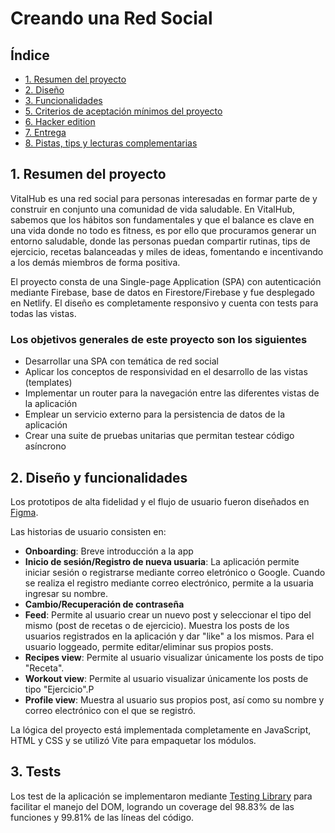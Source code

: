 # Creando una Red Social

## Índice

- [1. Resumen del proyecto](#1-resumen-del-proyecto)
- [2. Diseño](#2-diseño)
- [3. Funcionalidades](#3-funcionalidades)
- [5. Criterios de aceptación mínimos del proyecto](#5-criterios-de-aceptación-mínimos-del-proyecto)
- [6. Hacker edition](#6-hacker-edition)
- [7. Entrega](#7-entrega)
- [8. Pistas, tips y lecturas complementarias](#8-pistas-tips-y-lecturas-complementarias)

## 1. Resumen del proyecto

VitalHub es una red social para personas interesadas en formar parte de y construir en conjunto una comunidad de vida saludable.
En VitalHub, sabemos que los hábitos son fundamentales y que el balance es clave en una vida donde no todo es fitness, es por ello que procuramos generar un entorno saludable, donde las personas puedan compartir rutinas, tips de ejercicio, recetas balanceadas y miles de ideas, fomentando e incentivando a los demás miembros de forma positiva.

El proyecto consta de una Single-page Application (SPA) con autenticación mediante Firebase, base de datos en Firestore/Firebase y fue desplegado en Netlify. El diseño es completamente responsivo y cuenta con tests para todas las vistas.

### Los objetivos generales de este proyecto son los siguientes

- Desarrollar una SPA con temática de red social
- Aplicar los conceptos de responsividad en el desarrollo de las vistas (templates)
- Implementar un router para la navegación entre las diferentes vistas de la aplicación
- Emplear un servicio externo para la persistencia de datos de la aplicación
- Crear una suite de pruebas unitarias que permitan testear código asíncrono

## 2. Diseño y funcionalidades

Los prototipos de alta fidelidad y el flujo de usuario fueron diseñados en [Figma](https://www.figma.com/file/3rNMRouWOi2V3H2QKo9m4W/DEV010-Social-Network?type=whiteboard&node-id=0-1&t=9z2JZT0ZrgDA87QA-0).

Las historias de usuario consisten en:

- **Onboarding**: Breve introducción a la app
- **Inicio de sesión/Registro de nueva usuaria**: La aplicación permite iniciar sesión o registrarse mediante correo eletrónico o Google. Cuando se realiza el registro mediante correo electrónico, permite a la usuaria ingresar su nombre.
- **Cambio/Recuperación de contraseña**
- **Feed**: Permite al usuario crear un nuevo post y seleccionar el tipo del mismo (post de recetas o de ejercicio). Muestra los posts de los usuarios registrados en la aplicación y dar "like" a los mismos. Para el usuario loggeado, permite editar/eliminar sus propios posts.
- **Recipes view**: Permite al usuario visualizar únicamente los posts de tipo "Receta".
- **Workout view**: Permite al usuario visualizar únicamente los posts de tipo "Ejercicio".P
- **Profile view**: Muestra al usuario sus propios post, así como su nombre y correo electrónico con el que se registró.

La lógica del proyecto está implementada completamente en JavaScript, HTML y CSS y se utilizó Vite para empaquetar los módulos.

## 3. Tests

Los test de la aplicación se implementaron mediante [Testing Library](https://testing-library.com/docs/queries/about/) para facilitar el manejo del DOM, logrando un coverage del 98.83% de las funciones y 99.81% de las líneas del código.
